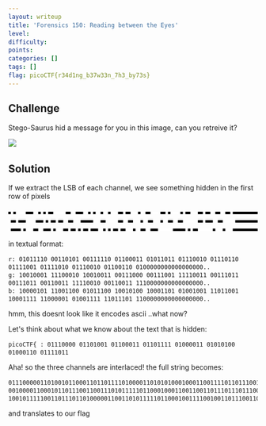 ```yaml
---
layout: writeup
title: 'Forensics 150: Reading between the Eyes'
level: 
difficulty: 
points: 
categories: []
tags: []
flag: picoCTF{r34d1ng_b37w33n_7h3_by73s}
---
```

## Challenge

Stego-Saurus hid a message for you in this image, can you retreive it?

![](writeupfiles/husky.png)

## Solution

If we extract the LSB of each channel, we see something hidden in the
first row of pixels

![](writeupfiles/husky_lsb_r.png)  
![](writeupfiles/husky_lsb_g.png)  
![](writeupfiles/husky_lsb_b.png)

in textual format:

    r: 01011110 00110101 00111110 01100011 01011011 01110010 01110110 01111001 01111010 01110010 01100110 0100000000000000000..
    g: 10010001 11100010 10010011 00111000 00111001 11110011 00111011 00111011 00110011 11110010 00110011 1110000000000000000..
    b: 10000101 11001100 01011100 10010100 10001101 01001001 11011001 10001111 11000001 01001111 11011101 1100000000000000000..

hmm, this doesnt look like it encodes ascii ..what now?

Let's think about what we know about the text that is hidden:

    picoCTF{ : 01110000 01101001 01100011 01101111 01000011 01010100 01000110 01111011

Aha! so the three channels are interlaced! the full string becomes:

    0111000001101001011000110110111101000011010101000100011001111011011100100011001100110100011
    0010000110001011011100110011101011111011000100011001100110111011101110011001100110011011011
    100101111100110111011010000011001101011111011000100111100100110111001100110111001101111101

and translates to our flag

